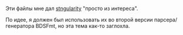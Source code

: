Эти файлы мне дал [stngularity](https://github.com/stngularity) "просто из интереса".

По идее, я должен был использовать их во второй версии парсера/генератора BDSFmt, но эта тема как-то заглохла.
